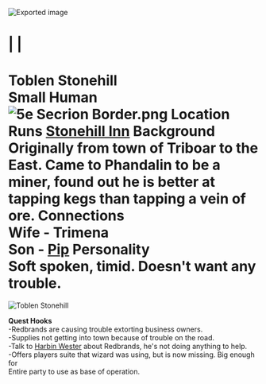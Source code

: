 ![Exported image](Exported%20image%2020240725171814-0.octet-stream)
    
|
|
==
Toblen Stonehill  
Small Human
![5e Secrion Border.png](Exported%20image%2020240725171814-1.png)
Location  
Runs [Stonehill Inn](1.%20World/Locations/Thay/Stonehill%20Inn.md) Background  
Originally from town of Triboar to the East. Came to Phandalin to be a miner, found out he is better at tapping kegs than tapping a vein of ore. Connections  
Wife - Trimena  
Son - [Pip](Pip%20Stonehill.md) Personality  
Soft spoken, timid. Doesn't want any trouble.   
==

![Toblen Stonehill](Exported%20image%2020240725171814-2.jpeg)

**Quest Hooks**  
-Redbrands are causing trouble extorting business owners.  
-Supplies not getting into town because of trouble on the road.  
-Talk to [Harbin Wester](1.%20World/NPCs/Phandalin%20NPCs/Harbin%20Wester.md) about Redbrands, he's not doing anything to help.  
-Offers players suite that wizard was using, but is now missing. Big enough for  
Entire party to use as base of operation.